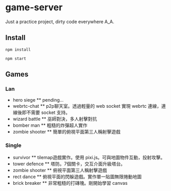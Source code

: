 # game-server
Just a practice project, dirty code everywhere A_A.

## Install
`npm install`

`npm start`

## Games
### Lan
* hero siege
** pending...
* webrtc-chat
** p2p聊天室。透過輕量的 web socket 實現 webrtc 連線，連線後即不需要 socket 支持。
* wizard battle
** 巫師對決，多人射擊對抗
* bomber man
** 粗糙的炸彈超人實作
* zombie shooter
** 簡單的俯視平面第三人稱射擊遊戲

### Single
* survivor
** tilemap遊戲實作。使用 pixi.js。可與地圖物件互動，投射攻擊。
* tower defence
** 塔防。7個關卡，交互介面升級塔台。
* zombie shooter
** 俯視平面第三人稱射擊遊戲
* rect dance
** 俯視平面的閃躲遊戲。實作單一貼圖無限捲動地圖
* brick breaker
** 非常粗糙的打磚塊。剛開始學習 canvas
